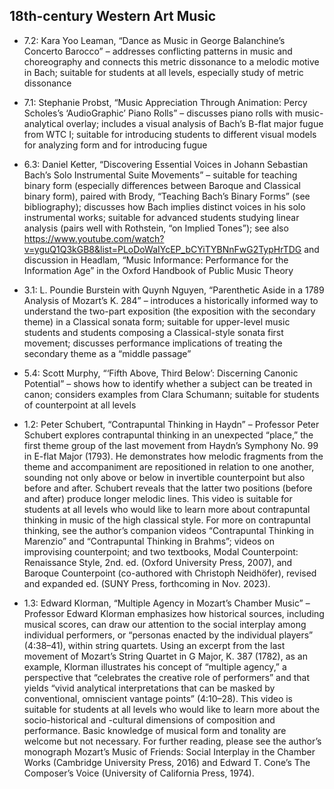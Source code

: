 ## 18th-century Western Art Music

- 7.2: Kara Yoo Leaman, “Dance as Music in George Balanchine’s Concerto Barocco” – addresses conflicting patterns in music and choreography and connects this metric dissonance to a melodic motive in Bach; suitable for students at all levels, especially study of metric dissonance

- 7.1: Stephanie Probst, “Music Appreciation Through Animation: Percy Scholes’s ‘AudioGraphic’ Piano Rolls” – discusses piano rolls with music-analytical overlay; includes a visual analysis of Bach’s B-flat major fugue from WTC I; suitable for introducing students to different visual models for analyzing form and for introducing fugue

- 6.3: Daniel Ketter, “Discovering Essential Voices in Johann Sebastian Bach’s Solo Instrumental Suite Movements” – suitable for teaching binary form (especially differences between Baroque and Classical binary form), paired with Brody, “Teaching Bach’s Binary Forms” (see bibliography); discusses how Bach implies distinct voices in his solo instrumental works; suitable for advanced students studying linear analysis (pairs well with Rothstein, “on Implied Tones”); see also https://www.youtube.com/watch?v=yguQ1Q3kGB8&list=PLoDoWaIYcEP_bCYiTYBNnFwG2TypHrTDG and discussion in Headlam, “Music Informance: Performance for the Information Age” in the Oxford Handbook of Public Music Theory

- 3.1: L. Poundie Burstein with Quynh Nguyen, “Parenthetic Aside in a 1789 Analysis of Mozart’s K. 284” – introduces a historically informed way to understand the two-part exposition (the exposition with the secondary theme) in a Classical sonata form; suitable for upper-level music students and students composing a Classical-style sonata first movement; discusses performance implications of treating the secondary theme as a “middle passage”

- 5.4: Scott Murphy, “‘Fifth Above, Third Below’: Discerning Canonic Potential” – shows how to identify whether a subject can be treated in canon; considers examples from Clara Schumann; suitable for students of counterpoint at all levels

- 1.2: Peter Schubert, “Contrapuntal Thinking in Haydn” – Professor Peter Schubert explores contrapuntal thinking in an unexpected “place,” the first theme group of the last movement from Haydn’s Symphony No. 99 in E-flat Major (1793). He demonstrates how melodic fragments from the theme and accompaniment are repositioned in relation to one another, sounding not only above or below in invertible counterpoint but also before and after. Schubert reveals that the latter two positions (before and after) produce longer melodic lines. This video is suitable for students at all levels who would like to learn more about contrapuntal thinking in music of the high classical style. For more on contrapuntal thinking, see the author’s companion videos “Contrapuntal Thinking in Marenzio” and “Contrapuntal Thinking in Brahms”; videos on improvising counterpoint; and two textbooks, Modal Counterpoint: Renaissance Style, 2nd. ed. (Oxford University Press, 2007), and Baroque Counterpoint (co-authored with Christoph Neidhöfer), revised and expanded ed. (SUNY Press, forthcoming in Nov. 2023).

- 1.3: Edward Klorman, “Multiple Agency in Mozart’s Chamber Music” – Professor Edward Klorman emphasizes how historical sources, including musical scores, can draw our attention to the social interplay among individual performers, or “personas enacted by the individual players” (4:38–41), within string quartets. Using an excerpt from the last movement of Mozart’s String Quartet in G Major, K. 387 (1782), as an example, Klorman illustrates his concept of “multiple agency,” a perspective that “celebrates the creative role of performers” and that yields “vivid analytical interpretations that can be masked by conventional, omniscient vantage points” (4:10–28). This video is suitable for students at all levels who would like to learn more about the socio-historical and -cultural dimensions of composition and performance. Basic knowledge of musical form and tonality are welcome but not necessary. For further reading, please see the author’s monograph Mozart’s Music of Friends: Social Interplay in the Chamber Works (Cambridge University Press, 2016) and Edward T. Cone’s The Composer’s Voice (University of California Press, 1974). 

